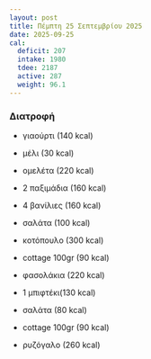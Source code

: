 ```yaml
---
layout: post
title: Πέμπτη 25 Σεπτεμβρίου 2025
date: 2025-09-25
cal:
  deficit: 207
  intake: 1980
  tdee: 2187
  active: 287
  weight: 96.1
---
```


### Διατροφή

- γιαούρτι (140 kcal)
- μέλι (30 kcal)

- ομελέτα (220 kcal)

- 2 παξιμάδια (160 kcal)
- 4 βανίλιες (160 kcal)

- σαλάτα (100 kcal)

- κοτόπουλο (300 kcal)
- cottage 100gr (90 kcal)
- φασολάκια (220 kcal)


- 1 μπιφτέκι(130 kcal)
- σαλάτα (80 kcal)
- cottage 100gr (90 kcal)


- ρυζόγαλο (260 kcal)
